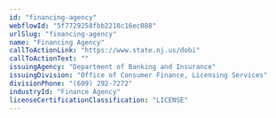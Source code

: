 ```yaml
---
id: "financing-agency"
webflowId: "5f7729258fbb2210c16ec088"
urlSlug: "financing-agency"
name: "Financing Agency"
callToActionLink: "https://www.state.nj.us/dobi"
callToActionText: ""
issuingAgency: "Department of Banking and Insurance"
issuingDivision: "Office of Consumer Finance, Licensing Services"
divisionPhone: "(609) 292-7272"
industryId: "Finance Agency"
licenseCertificationClassification: "LICENSE"
---
```

